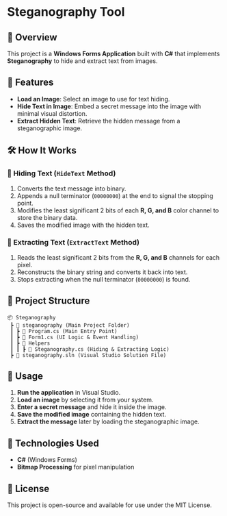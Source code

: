 # Steganography Tool

## 📌 Overview
This project is a **Windows Forms Application** built with **C#** that implements **Steganography** to hide and extract text from images.

## 🚀 Features
- **Load an Image**: Select an image to use for text hiding.
- **Hide Text in Image**: Embed a secret message into the image with minimal visual distortion.
- **Extract Hidden Text**: Retrieve the hidden message from a steganographic image.

## 🛠️ How It Works
### 🔹 Hiding Text (`HideText` Method)
1. Converts the text message into binary.
2. Appends a null terminator (`00000000`) at the end to signal the stopping point.
3. Modifies the least significant 2 bits of each **R, G, and B** color channel to store the binary data.
4. Saves the modified image with the hidden text.

### 🔹 Extracting Text (`ExtractText` Method)
1. Reads the least significant 2 bits from the **R, G, and B** channels for each pixel.
2. Reconstructs the binary string and converts it back into text.
3. Stops extracting when the null terminator (`00000000`) is found.

## 📂 Project Structure
```
📦 Steganography
 ┣ 📂 steganography (Main Project Folder)
 ┃ ┣ 📜 Program.cs (Main Entry Point)
 ┃ ┣ 📜 Form1.cs (UI Logic & Event Handling)
 ┃ ┣ 📂 Helpers
 ┃ ┃ ┣ 📜 Steganography.cs (Hiding & Extracting Logic)
 ┣ 📜 steganography.sln (Visual Studio Solution File)
```

## 🎯 Usage
1. **Run the application** in Visual Studio.
2. **Load an image** by selecting it from your system.
3. **Enter a secret message** and hide it inside the image.
4. **Save the modified image** containing the hidden text.
5. **Extract the message** later by loading the steganographic image.

## 📌 Technologies Used
- **C#** (Windows Forms)
- **Bitmap Processing** for pixel manipulation

## 📜 License
This project is open-source and available for use under the MIT License.

